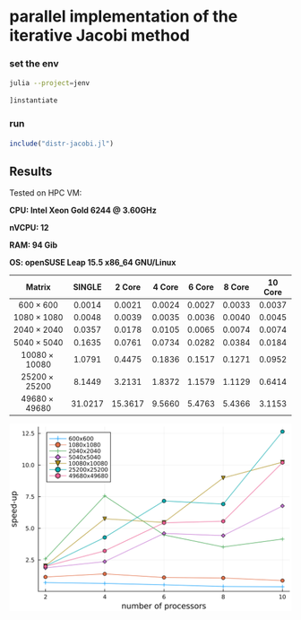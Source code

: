 # parallel implementation of the iterative Jacobi method

### set the env
```bash
julia --project=jenv
```
```julia
]instantiate
```

### run
```julia
include("distr-jacobi.jl")
```

## Results

Tested on HPC VM:

**CPU: Intel Xeon Gold 6244 @ 3.60GHz**

**nVCPU: 12**

**RAM: 94 Gib**

**OS: openSUSE Leap 15.5 x86_64 GNU/Linux**


|Matrix|SINGLE|2 Core|4 Core|6 Core|8 Core|10 Core|
|:-:|:-:|:-:|:-:|:-:|:-:|:-:|
|$600\times600$|0.0014|0.0021|0.0024|0.0027|0.0033|0.0037|
|$1080\times1080$|0.0048|0.0039|0.0035|0.0036|0.0040|0.0045|
|$2040\times2040$|0.0357|0.0178|0.0105|0.0065|0.0074|0.0074|
|$5040\times5040$|0.1635|0.0761|0.0734|0.0282|0.0384|0.0184|
|$10080\times10080$|1.0791|0.4475|0.1836|0.1517|0.1271|0.0952|
|$25200\times25200$|8.1449|3.2131|1.8372|1.1579|1.1129|0.6414|
|$49680\times49680$|31.0217|15.3617|9.5660|5.4763|5.4366|3.1153|

![](https://raw.githubusercontent.com/shlapique/parallel-linal/master/img/nprcs_to_speedup.png)
